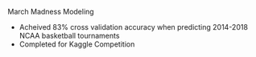 March Madness Modeling
- Acheived 83% cross validation accuracy when predicting 2014-2018 NCAA basketball tournaments
- Completed for Kaggle Competition
